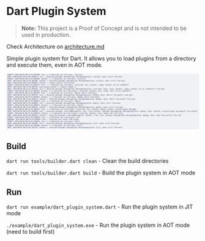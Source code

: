# Dart Plugin System

> **Note:** This project is a Proof of Concept and is not intended to be used in production.

Check Architecture on [architecture.md](docs/architecture.md)

Simple plugin system for Dart. It allows you to load plugins from a directory and execute them, even in AOT mode.

![Dart Plugin System](docs/example.png)

## Build

`dart run tools/builder.dart clean` - Clean the build directories

`dart run tools/builder.dart build` - Build the plugin system in AOT mode

## Run

`dart run example/dart_plugin_system.dart` - Run the plugin system in JIT mode

`./example/dart_plugin_system.exe` - Run the plugin system in AOT mode (need to build first)
